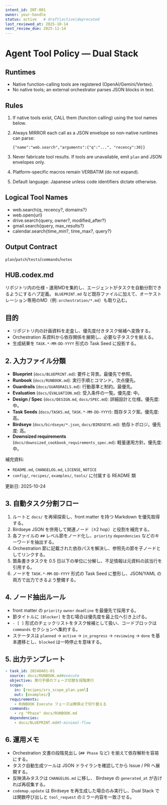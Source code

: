 ```yaml
---
intent_id: INT-001
owner: your-handle
status: active   # draft|active|deprecated
last_reviewed_at: 2025-10-14
next_review_due: 2025-11-14
---
```


# Agent Tool Policy — Dual Stack

## Runtimes

- Native function-calling tools are registered (OpenAI/Gemini/Vertex).
- No native tools; an external orchestrator parses JSON blocks in text.

## Rules

1. If native tools exist, CALL them (function calling) using the tool names below.
2. Always MIRROR each call as a JSON envelope so non-native runtimes can parse:

   ```tool_request
   {"name":"web.search","arguments":{"q":"...", "recency":30}}
   ```

3. Never fabricate tool results. If tools are unavailable, emit `plan` and JSON envelopes only.
4. Platform-specific macros remain VERBATIM (do not expand).
5. Default language: Japanese unless code identifiers dictate otherwise.

## Logical Tool Names

- web.search{q, recency?, domains?}
- web.open{url}
- drive.search{query, owner?, modified_after?}
- gmail.search{query, max_results?}
- calendar.search{time_min?, time_max?, query?}

## Output Contract

`plan`/`patch`/`tests`/`commands`/`notes`

## HUB.codex.md

リポジトリ内の仕様・運用MDを集約し、エージェントがタスクを自動分割できるようにするハブ定義。
`BLUEPRINT.md` など既存ファイルに加えて、オーケストレーション専用のMD（例: `orchestration/*.md`）も取り込む。

## 目的

- リポジトリ内の計画資料を走査し、優先度付きタスク候補へ変換する。
- Orchestration 系資料から依存関係を展開し、必要な子タスクを揃える。
- 生成結果を `TASK.*-MM-DD-YYYY` 形式の Task Seed に投影する。

## 2. 入力ファイル分類

- **Blueprint** (`docs/BLUEPRINT.md`): 要件と背景。最優先で参照。
- **Runbook** (`docs/RUNBOOK.md`): 実行手順とコマンド。次点優先。
- **Guardrails** (`docs/GUARDRAILS.md`): 行動基準と制約。最優先。
- **Evaluation** (`docs/EVALUATION.md`): 受入条件の一覧。優先度: 中。
- **Design / Spec** (`docs/DESIGN.md`, `docs/SPEC.md`): 詳細設計と仕様。優先度: 中。
- **Task Seeds** (`docs/TASKS.md`, `TASK.*-MM-DD-YYYY`): 既存タスク案。優先度: 高。
- **Birdseye** (`docs/birdseye/*.json`, `docs/BIRDSEYE.md`): 依存トポロジ。優先度: 高。
- **Downsized requirements** (`docs/downsized_cookbook_requirements_spec.md`): 軽量運用方針。優先度: 中。

補完資料:

- `README.md`, `CHANGELOG.md`, `LICENSE`, `NOTICE`
- `config/`, `recipes/`, `examples/`, `tools/` に付属する README 類

更新日: 2025-10-24

## 3. 自動タスク分割フロー

1. ルートと `docs/` を再帰探索し、front matter を持つ Markdown を優先取得する。
2. Birdseye JSON を併用して関連ノード（±2 hop）と役割を補完する。
3. 各ファイルの `##` レベル節をノード化し、`priority` `dependencies` などのキーワードを抽出する。
4. Orchestration 節に記載された依存パスを解決し、参照先の節を子ノードとしてリンクする。
5. 箇条書きタスクを 0.5 日以下の単位に分解し、不足情報は元資料の該当行を引用する。
6. ノードを `TASK.*-MM-DD-YYYY` 形式の Task Seed に整形し、JSON/YAML の両方で出力できるよう整備する。

## 4. ノード抽出ルール

- front matter の `priority` `owner` `deadline` を最優先で採用する。
- 節タイトルに `[Blocker]` を含む場合は優先度を最上位へ引き上げる。
- `- [ ]` 形式のチェックリストをタスク候補として扱い、コードブロックは `commands` セクションへ集約する。
- ステータスは `planned` → `active` → `in_progress` → `reviewing` → `done` を基本遷移とし、`blocked` は一時停止を意味する。

## 5. 出力テンプレート

```yaml
- task_id: 20240401-01
  source: docs/RUNBOOK.md#execute
  objective: 実行手順のフェーズ切替を段階実行
  scope:
    in: [recipes/srs_scope_plan.yaml]
    out: [examples/]
  requirements:
    - RUNBOOK Execute フェーズは無停止で切り替える
  commands:
    - rg "Phase" docs/RUNBOOK.md
  dependencies:
    - docs/BLUEPRINT.md#5-minimal-flow
```

## 6. 運用メモ

- Orchestration 文書の段階見出し (`## Phase` など) を揃えて依存解析を容易にする。
- タスク自動生成ツールは JSON ドライランを確認してから Issue / PR へ展開する。
- 反映済みタスクは `CHANGELOG.md` に移し、 Birdseye の `generated_at` が古ければ再収集する。
- `codemap.update` は Birdseye を再生成した場合のみ実行し、Dual Stack では関数呼び出しと `tool_request` のミラー内容を一致させる。
